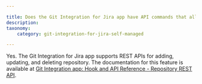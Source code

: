 ```yaml
---

title: Does the Git Integration for Jira app have API commands that allow addition/removal of a Git project?
description:
taxonomy:
    category: git-integration-for-jira-self-managed

---
```


Yes. The Git Integration for Jira app supports REST APIs for adding, updating, and deleting repository. The documentation for this feature is available at [Git Integration app: Hook and API Reference - Repository REST API](/wiki/spaces/GIJDC/pages/380699237/Repository+API).

